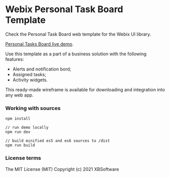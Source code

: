 Webix Personal Task Board Template
============

Check the Personal Task Board web template for the Webix UI library. 

[Personal Tasks Board live demo](https://webix-hub.github.io/task-board-template/dist/es5/index.html).

Use this template as a part of a business solution with the following features:

- Alerts and notification bord;
- Assigned tasks;
- Activity widgets.

This ready-made wireframe is available for downloading and integration into any web app. 

### Working with sources

```
npm install

// run demo locally
npm run dev

// build minified es5 and es6 sources to /dist
npm run build
```

### License terms

The MIT License (MIT)
Copyright (c) 2021 XBSoftware
